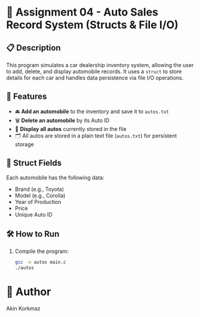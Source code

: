 # 🚗 Assignment 04 - Auto Sales Record System (Structs & File I/O)

## 📋 Description
This program simulates a car dealership inventory system, allowing the user to add, delete, and display automobile records. It uses a `struct` to store details for each car and handles data persistence via file I/O operations.

## 🧠 Features
- 🚘 **Add an automobile** to the inventory and save it to `autos.txt`
- 🗑️ **Delete an automobile** by its Auto ID
- 📄 **Display all autos** currently stored in the file
- 🗂️ All autos are stored in a plain text file (`autos.txt`) for persistent storage

## 📑 Struct Fields
Each automobile has the following data:
- Brand (e.g., Toyota)
- Model (e.g., Corolla)
- Year of Production
- Price
- Unique Auto ID

## 🛠️ How to Run
1. Compile the program:
   ```bash
   gcc -o autos main.c
   ./autos
# 👤 Author
Akin Korkmaz

